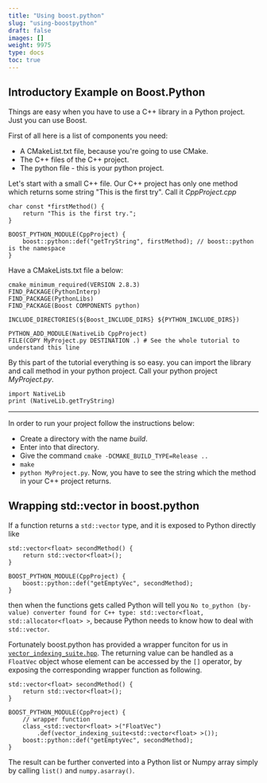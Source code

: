 ```yaml
---
title: "Using boost.python"
slug: "using-boostpython"
draft: false
images: []
weight: 9975
type: docs
toc: true
---
```


## Introductory Example on Boost.Python
Things are easy when you have to use a C++ library in a Python project. Just you can use Boost.

First of all here is a list of components you need:

 - A CMakeList.txt file, because you're going to use CMake.
 - The C++ files of the C++ project.
 - The python file - this is your python project.

Let's start with a small C++ file. Our C++ project has only one method which returns some string "This is the first try". Call it *CppProject.cpp*

    char const *firstMethod() {
        return "This is the first try.";
    }

    BOOST_PYTHON_MODULE(CppProject) {
        boost::python::def("getTryString", firstMethod); // boost::python is the namespace
    }

Have a CMakeLists.txt file a below:

    cmake_minimum_required(VERSION 2.8.3)
    FIND_PACKAGE(PythonInterp)
    FIND_PACKAGE(PythonLibs)
    FIND_PACKAGE(Boost COMPONENTS python)

    INCLUDE_DIRECTORIES(${Boost_INCLUDE_DIRS} ${PYTHON_INCLUDE_DIRS})

    PYTHON_ADD_MODULE(NativeLib CppProject)
    FILE(COPY MyProject.py DESTINATION .) # See the whole tutorial to understand this line

By this part of the tutorial everything is so easy. you can import the library and call method in your python project. Call your python project *MyProject.py*.

    import NativeLib
    print (NativeLib.getTryString)


----------

In order to run your project follow the instructions below:

 - Create a directory with the name *build*.
 - Enter into that directory.
 - Give the command `cmake -DCMAKE_BUILD_TYPE=Release ..`
 - `make`
 - `python MyProject.py`. Now, you have to see the string which the method in your C++ project returns.

## Wrapping std::vector in boost.python
If a function returns a `std::vector` type, and it is exposed to Python directly like

    std::vector<float> secondMethod() {
        return std::vector<float>();
    }
    
    BOOST_PYTHON_MODULE(CppProject) {
        boost::python::def("getEmptyVec", secondMethod);
    }

then when the functions gets called Python will tell you `No to_python (by-value) converter found for C++ type: std::vector<float, std::allocator<float> >`, because Python needs to know how to deal with `std::vector`. 

Fortunately boost.python has provided a wrapper funciton for us in [`vector_indexing_suite.hpp`][1]. The returning value can be handled as a `FloatVec` object whose element can be accessed by the `[]` operator, by exposing the corresponding wrapper function as following.

    std::vector<float> secondMethod() {
        return std::vector<float>();
    }
    
    BOOST_PYTHON_MODULE(CppProject) {
        // wrapper function
        class_<std::vector<float> >("FloatVec")
            .def(vector_indexing_suite<std::vector<float> >());
        boost::python::def("getEmptyVec", secondMethod);
    }

The result can be further converted into a Python list or Numpy array simply by calling `list()` and `numpy.asarray()`.

  [1]: http://www.boost.org/doc/libs/1_39_0/libs/python/doc/v2/indexing.html

